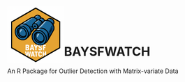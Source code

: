 <img src="man/figures/logo.png" width="130" align="left" />

<br><br>

# BAYSFWATCH
An R Package for Outlier Detection with Matrix-variate Data
